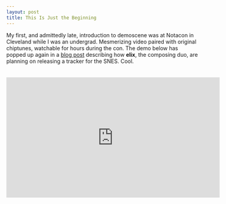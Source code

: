 ```yaml
---
layout: post
title: This Is Just the Beginning
---
```


My first, and admittedly late, introduction to demoscene was at Notacon in Cleveland while I was an undergrad. Mesmerizing video paired with original chiptunes, watchable for hours during the con. The demo below has popped up again in a [blog post](http://blog.attractmo.de/post/111642896790/this-is-just-the-beginning-of-what-we-can-do-on) describing how __elix__, the composing duo, are planning on releasing a tracker for the SNES. Cool.

<iframe style="margin-top: 20px;" width="560" height="315" src="https://www.youtube.com/embed/wi-NxM1EaXM" frameborder="0" allowfullscreen></iframe>

